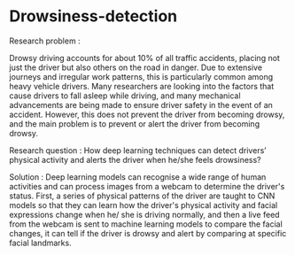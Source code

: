 # Drowsiness-detection


Research problem :

Drowsy driving accounts for about 10% of all traffic accidents, placing not just the driver but also others on the road in danger. Due to extensive journeys and irregular work patterns, this is particularly common among heavy vehicle drivers. Many researchers are looking into the factors that cause drivers to fall asleep while driving, and many mechanical advancements are being made to ensure driver safety in the event of an accident. However, this does not prevent the driver from becoming drowsy, and the main problem is to prevent or alert the driver from becoming drowsy.


Research question :
How deep learning techniques can detect drivers’ physical activity and alerts the driver when he/she feels drowsiness?



Solution :
Deep learning models can recognise a wide range of human activities and can process images from a webcam to determine the driver's status. First, a series of physical patterns of the driver are taught to CNN models so that they can learn how the driver's physical activity and facial expressions change when he/ she is driving normally, and then a live feed from the webcam is sent to machine learning models to compare the facial changes, it can tell if the driver is drowsy and alert by comparing at specific facial landmarks.

